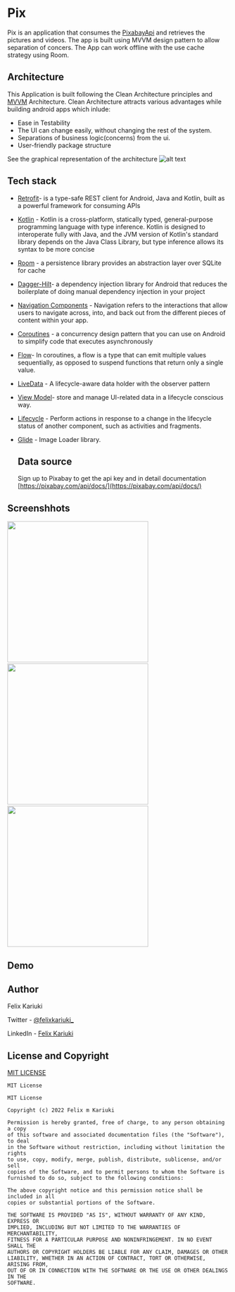 # Pix
Pix is an application that consumes the [PixabayApi]() and retrieves the pictures and videos. The app is built using MVVM design pattern to allow separation of concers. The App can work offline with the use cache strategy using Room.

## Architecture
This Application is built following the Clean Architecture principles and  [MVVM]() Architecture. Clean Architecture attracts various advantages while building android apps which inlude:

* Ease in Testability
* The UI can change easily, without changing the rest of the system.
* Separations of business logic(concerns) from the ui.
* User-friendly package structure

See the graphical representation of the architecture
![alt text](https://developer.android.com/topic/libraries/architecture/images/final-architecture.png)

## Tech stack
 * [Retrofit](https://github.com/square/retrofit)- is a type-safe REST client for Android, Java and Kotlin, built as a powerful framework for consuming APIs
 * [Kotlin](https://kotlinlang.org/docs/reference/) - Kotlin is a cross-platform, statically typed, general-purpose programming language with type inference. Kotlin is designed to interoperate fully with Java, and the JVM version of Kotlin's standard library depends on the Java Class Library, but type inference allows its syntax to be more concise

* [Room](https://developer.android.com/topic/libraries/architecture/room.html) -  a persistence library provides an abstraction layer over SQLite for cache

* [Dagger-Hilt](https://dagger.dev/hilt/)- a dependency injection library for Android that reduces the boilerplate of doing manual dependency injection in your project

* [Navigation Components](https://developer.android.com/guide/navigation) - Navigation refers to the interactions that allow users to navigate across, into, and back out from the different pieces of content within your app.


* [Coroutines](https://developer.android.com/kotlin/coroutines) - a concurrency design pattern that you can use on Android to simplify code that executes asynchronously
* [Flow](https://developer.android.com/kotlin/flow)- In coroutines, a flow is a type that can emit multiple values sequentially, as opposed to suspend functions that return only a single value.

* [LiveData](https://developer.android.com/topic/libraries/architecture/livedata.html) - A lifecycle-aware data holder with the observer pattern

* [View Model](https://developer.android.com/topic/libraries/architecture/viewmodel)-  store and manage UI-related data in a lifecycle conscious way.

* [Lifecycle]( https://developer.android.com/topic/libraries/architecture/lifecycle) - Perform actions in response to a change in the lifecycle status of another component, such as activities and fragments.

* [Glide](https://github.com/bumptech/glide) - Image Loader library.

  ## Data source
  
  Sign up to Pixabay to get the api key and in detail documentation [https://pixabay.com/api/docs/](https://pixabay.com/api/docs/)

## Screenshhots
<img src="/screenshots/home.png" width="320">&emsp;
<img src="/screenshots/details.png" width="320">&emsp;
<img src="/screenshots/videos.png" width="320">


## Demo

## Author
Felix Kariuki

Twitter - [@felixkariuki_](https://twitter.com/felixkariuki_)

LinkedIn - [Felix Kariuki](https://www.linkedin.com/in/felix-kariuki/)

## License and Copyright

[MIT LICENSE](LICENSE)
```
MIT License

MIT License

Copyright (c) 2022 Felix m Kariuki

Permission is hereby granted, free of charge, to any person obtaining a copy
of this software and associated documentation files (the "Software"), to deal
in the Software without restriction, including without limitation the rights
to use, copy, modify, merge, publish, distribute, sublicense, and/or sell
copies of the Software, and to permit persons to whom the Software is
furnished to do so, subject to the following conditions:

The above copyright notice and this permission notice shall be included in all
copies or substantial portions of the Software.

THE SOFTWARE IS PROVIDED "AS IS", WITHOUT WARRANTY OF ANY KIND, EXPRESS OR
IMPLIED, INCLUDING BUT NOT LIMITED TO THE WARRANTIES OF MERCHANTABILITY,
FITNESS FOR A PARTICULAR PURPOSE AND NONINFRINGEMENT. IN NO EVENT SHALL THE
AUTHORS OR COPYRIGHT HOLDERS BE LIABLE FOR ANY CLAIM, DAMAGES OR OTHER
LIABILITY, WHETHER IN AN ACTION OF CONTRACT, TORT OR OTHERWISE, ARISING FROM,
OUT OF OR IN CONNECTION WITH THE SOFTWARE OR THE USE OR OTHER DEALINGS IN THE
SOFTWARE.

```
